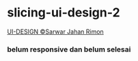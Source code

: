 # slicing-ui-design-2
[UI-DESIGN &copy;Sarwar Jahan Rimon](https://dribbble.com/shots/17629598-Real-Estate-Landing-Page)
### belum responsive dan belum selesai
